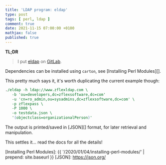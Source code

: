 ```yaml
---
title: 'LDAP program: eldap'
type: post
tags: [ perl, ldap ]
comment: true
date: 2021-11-15 07:00:00 +0100
mathjax: false
published: true
---
```


**TL;DR**

> I put [eldap][] on [GitLab][].

Dependencies can be installed using `carton`, see [Installing Perl
Modules][].

This pretty much says it, it's worth duplicating the current example
though:

```perl
./eldap -h ldap://www.zflexldap.com \
   -b 'ou=developers,dc=zflexsoftware,dc=com'   
   -u 'cn=ro_admin,ou=sysadmins,dc=zflexsoftware,dc=com' \
   -p zflexpass \
   -P 1000 \
   -o testdata.json \
   '(objectclass=organizationalPerson)'
```

The output is printed/saved in [JSON][] format, for later retrieval and
manipulation.

This settles it... read the docs for all the details!

[Perl]: https://www.perl.org/
[GitLab]: https://gitlab.com/
[eldap]: https://gitlab.com/polettix/eldap/
[Installing Perl Modules]: {{ '/2020/01/04/installing-perl-modules/' |
prepend: site.baseurl }}
[JSON]: https://json.org/
